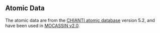 ## Atomic Data

The atomic data are from the [CHIANTI atomic database](http://www.chiantidatabase.org/) version 5.2, and have been used in [MOCASSIN v2.0](https://github.com/mocassin/MOCASSIN-2.0).

